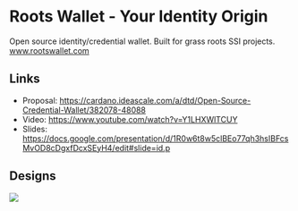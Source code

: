 # Roots Wallet - Your Identity Origin
Open source identity/credential wallet.  Built for grass roots SSI projects.
www.rootswallet.com

## Links
* Proposal: https://cardano.ideascale.com/a/dtd/Open-Source-Credential-Wallet/382078-48088
* Video: https://www.youtube.com/watch?v=Y1LHXWlTCUY
* Slides: https://docs.google.com/presentation/d/1R0w6t8w5clBEo77qh3hsIBFcsMvOD8cDgxfDcxSEyH4/edit#slide=id.p

## Designs
<img src="https://docs.google.com/drawings/d/e/2PACX-1vRv6rzqAKEkb_U6aNoou9d2dWcumgADqbz23kCCATHiDjTCZumRd38uzN7QALVeahEMPiRLOwfmU-Pc/pub?w=480&amp;h=360">
